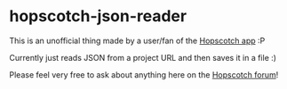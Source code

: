 # hopscotch-json-reader

This is an unofficial thing made by a user/fan of the [Hopscotch app](http://www.gethopscotch.com) :P

Currently just reads JSON from a project URL and then saves it in a file :)

Please feel very free to ask about anything here on the [Hopscotch forum](http://forum.gethopscotch.com/t/hopscotch-project-json-reader/32867?u=t1_hopscotch)!
